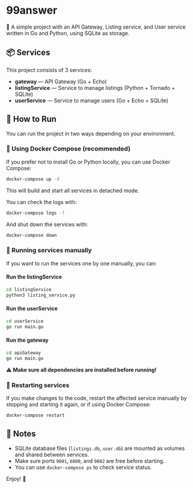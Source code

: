 # 99answer

📝 A simple project with an API Gateway, Listing service, and User service written in Go and Python, using SQLite as storage.

## 📦 Services

This project consists of 3 services:

- **gateway** — API Gateway (Go + Echo)
- **listingService** — Service to manage listings (Python + Tornado + SQLite)
- **userService** — Service to manage users (Go + Echo + SQLite)

## 🚀 How to Run

You can run the project in two ways depending on your environment.

### 🐳 Using Docker Compose (recommended)

If you prefer not to install Go or Python locally, you can use Docker Compose:

```bash
docker-compose up -d
```

This will build and start all services in detached mode.  

You can check the logs with:

```bash
docker-compose logs -f
```

And shut down the services with:

```bash
docker-compose down
```

### 🧪 Running services manually
If you want to run the services one by one manually, you can:

#### Run the **listingService** 
```bash
cd listingService
python3 listing_service.py
```

#### Run the **userService**
```bash
cd userService
go run main.go
```

#### Run the **gateway**
```bash
cd apiGateway
go run main.go
```

⚠️ **Make sure all dependencies are installed before running!**

### 🔄 Restarting services
If you make changes to the code, restart the affected service manually by stopping and starting it again, or if using Docker Compose:

```bash
docker-compose restart
```

## 📂 Notes

- SQLite database files (`listings.db`, `user.db`) are mounted as volumes and shared between services.
- Make sure ports `9001`, `6000`, and `9002` are free before starting.
- You can use `docker-compose ps` to check service status.

Enjoy! 🚀
